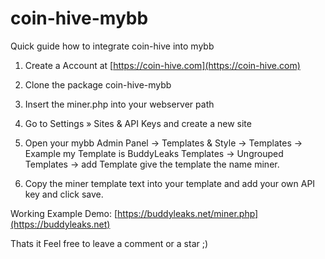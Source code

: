 # coin-hive-mybb
Quick guide how to integrate coin-hive into mybb

1. Create a Account at [https://coin-hive.com](https://coin-hive.com)
2. Clone the package coin-hive-mybb
3. Insert the miner.php into your webserver path
4. Go to Settings » Sites & API Keys and create a new site
5. Open your mybb Admin Panel -> Templates & Style -> Templates -> Example my Template is BuddyLeaks Templates
-> Ungrouped Templates -> add Template give the template the name miner.

6. Copy the miner template text into your template and add your own API key and click save.

Working Example Demo: [https://buddyleaks.net/miner.php](https://buddyleaks.net)

Thats it
Feel free to leave a comment or a star ;)
